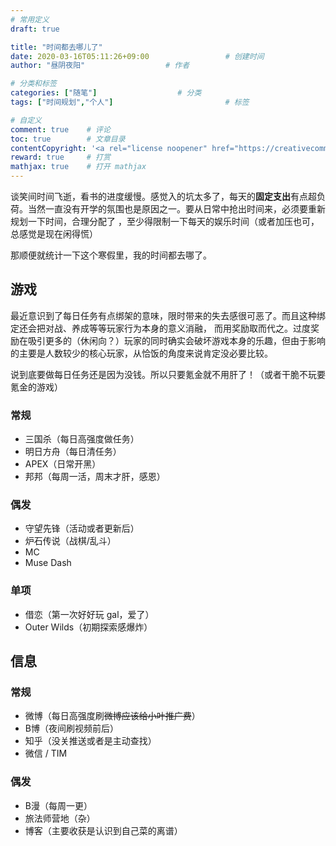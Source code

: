```yaml
---
# 常用定义
draft: true

title: "时间都去哪儿了"
date: 2020-03-16T05:11:26+09:00					# 创建时间
author: "昼阴夜阳"             		# 作者

# 分类和标签
categories: ["随笔"]		            # 分类
tags: ["时间规划","个人"]  						# 标签

# 自定义
comment: true	 # 评论
toc: true        # 文章目录
contentCopyright: '<a rel="license noopener" href="https://creativecommons.org/licenses/by-nc-nd/4.0/" target="_blank">CC BY-NC-ND 4.0</a>'	# 版权规则
reward: true	 # 打赏
mathjax: true    # 打开 mathjax
---
```


谈笑间时间飞逝，看书的进度缓慢。感觉入的坑太多了，每天的**固定支出**有点超负荷。当然一直没有开学的氛围也是原因之一。要从日常中抢出时间来，必须要重新规划一下时间，合理分配了 ，至少得限制一下每天的娱乐时间（或者加压也可，总感觉是现在闲得慌）

那顺便就统计一下这个寒假里，我的时间都去哪了。

## 游戏

最近意识到了每日任务有点绑架的意味，限时带来的失去感很可恶了。而且这种绑定还会把对战、养成等等玩家行为本身的意义消融， 而用奖励取而代之。过度奖励在吸引更多的（休闲向？）玩家的同时确实会破坏游戏本身的乐趣，但由于影响的主要是人数较少的核心玩家，从恰饭的角度来说肯定没必要比较。 

说到底要做每日任务还是因为没钱。所以只要氪金就不用肝了！（或者干脆不玩要氪金的游戏）

### 常规

* 三国杀（每日高强度做任务）
* 明日方舟（每日清任务）
* APEX（日常开黑）
* 邦邦（每周一活，周末才肝，感恩）

### 偶发

* 守望先锋（活动或者更新后）
* 炉石传说（战棋/乱斗）
* MC
* Muse Dash

### 单项

* 借恋（第一次好好玩 gal，爱了）
* Outer Wilds（初期探索感爆炸）

## 信息

### 常规

* 微博（每日高强度刷~~微博应该给小叶推广费~~）
* B博（夜间刷视频前后）
* 知乎（没关推送或者是主动查找）
* 微信 / TIM

### 偶发

* B漫（每周一更）
* 旅法师营地（杂）
* 博客（主要收获是认识到自己菜的离谱）

